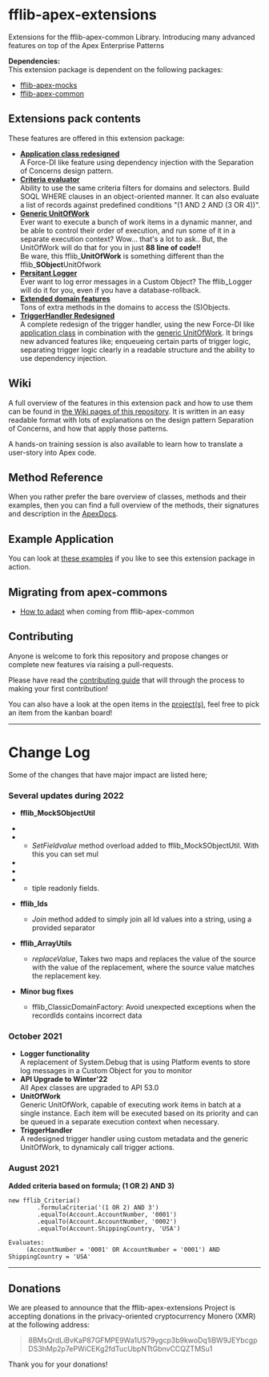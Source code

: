 # fflib-apex-extensions
Extensions for the fflib-apex-common Library.  Introducing many advanced features on top of the Apex Enterprise Patterns

**Dependencies:**<br/>
This extension package is dependent on the following packages:
- [fflib-apex-mocks](https://github.com/apex-enterprise-patterns/fflib-apex-mocks)
- [fflib-apex-common](https://github.com/apex-enterprise-patterns/fflib-apex-common)

## Extensions pack contents
These features are offered in this extension package:

- [**Application class redesigned**](https://github.com/wimvelzeboer/fflib-apex-extensions/wiki/application-factories) <br/>A Force-DI like feature using dependency injection with the Separation of Concerns design pattern.
- [**Criteria evaluator**](https://github.com/wimvelzeboer/fflib-apex-extensions/wiki/criteria-based-filter) <br/> Ability to use the same criteria filters for domains and selectors. Build SOQL WHERE clauses in an object-oriented manner. It can also evaluate a list of records against predefined conditions "(1 AND 2 AND (3 OR 4))".
- [**Generic UnitOfWork**](https://github.com/wimvelzeboer/fflib-apex-extensions/wiki/UnitOfWork) <br/> Ever want to execute a bunch of work items in a dynamic manner, and be able to control their order of execution, and run some of it in a separate execution context? Wow... that's a lot to ask.. But, the UnitOfWork will do that for you in just **88 line of code!!** <br/> Be ware, this fflib_**UnitOfWork** is something different than the fflib_**SObject**UnitOfwork
- [**Persitant Logger**](https://github.com/wimvelzeboer/fflib-apex-extensions/wiki/Logger) <br/>
Ever want to log error messages in a Custom Object? The fflib_Logger will do it for you, even if you have a database-rollback.
- [**Extended domain features**](https://github.com/wimvelzeboer/fflib-apex-extensions/wiki/Domain-Layer) <br/> Tons of extra methods in the domains to access the (S)Objects.
- [**TriggerHandler Redesigned**](https://github.com/wimvelzeboer/fflib-apex-extensions/wiki/Trigger-Handler) <br/> A complete redesign of the trigger handler, using the new Force-DI like [application class](https://github.com/wimvelzeboer/fflib-apex-extensions/wiki/application-factories) in combination with the [generic UnitOfWork](https://github.com/wimvelzeboer/fflib-apex-extensions/wiki/UnitOfWork). It brings new advanced features like; enqueueing certain parts of trigger logic, separating trigger logic clearly in a readable structure and the ability to use dependency injection.

## Wiki
A full overview of the features in this extension pack and how to use them 
can be found in [the Wiki pages of this repository](https://github.com/wimvelzeboer/fflib-apex-extensions/wiki).
It is written in an easy readable format with lots of explanations on the design pattern Separation of Concerns, and how that apply those patterns.

A hands-on training session is also available to learn how to translate a user-story into Apex code. 

## Method Reference
When you rather prefer the bare overview of classes, methods and their examples,
then you can find a full overview of the methods, their signatures and description in the
[ApexDocs](./docs/README.asciidoc). 

## Example Application
You can look at 
[these examples](https://github.com/wimvelzeboer/fflib-apex-extensions-samplecode) 
if you like to see this extension package in action.

## Migrating from apex-commons

- [How to adapt](./docs/how-to-adapt.md) when coming from fflib-apex-common 

## Contributing
Anyone is welcome to fork this repository and propose changes or complete new features via raising a pull-requests. 

Please have read the [contributing guide](./CONTRIBUTING.md) that will through the process to making your first contribution! 

You can also have a look at the open items in the [project(s)](./projects), feel free to pick an item from the kanban board!

----
# Change Log
Some of the changes that have major impact are listed here;

### Several updates during 2022


- **fflib_MockSObjectUtil** 
- 
- 
  - _SetFieldvalue_ method overload added to fflib_MockSObjectUtil. With this you can set mul
- 
- 
- 
  - tiple readonly fields. 
- **fflib_Ids**
  - _Join_ method added to simply join all Id values into a string, using a provided separator
- **fflib_ArrayUtils**
  - _replaceValue_, Takes two maps and replaces the value of the source with the value of the replacement, where the source value matches the replacement key.
  
- **Minor bug fixes**
  -  fflib_ClassicDomainFactory: Avoid unexpected exceptions when the recordIds contains incorrect data

### October 2021
- **Logger functionality** <br/>A replacement of System.Debug that is using Platform events to store log messages in a Custom Object for you to monitor
- **API Upgrade to Winter'22** <br/> All Apex classes are upgraded to API 53.0
- **UnitOfWork** <br/> Generic UnitOfWork, capable of executing work items in batch at a single instance. Each item will be executed based on its priority and can be queued in a separate execution context when necessary.
- **TriggerHandler** <br/> A redesigned trigger handler using custom metadata and the generic UnitOfWork, to dynamicaly call trigger actions.

### August 2021
**Added criteria based on formula;  (1 OR 2) AND 3)**

```apex
new fflib_Criteria()
        .formulaCriteria('(1 OR 2) AND 3')
        .equalTo(Account.AccountNumber, '0001')
        .equalTo(Account.AccountNumber, '0002')
        .equalTo(Account.ShippingCountry, 'USA')
	 
Evaluates:
     (AccountNumber = '0001' OR AccountNumber = '0001') AND ShippingCountry = 'USA'
```

---

## Donations

We are pleased to announce that the fflib-apex-extensions Project is accepting donations in the privacy-oriented cryptocurrency Monero (XMR) at the following address:

> 8BMsQrdLiBvKaP87GFMPE9Wa1US79ygcp3b9kwoDq1iBW9JEYbcgpDS3hMp2p7ePWiCEKg2fdTucUbpNTtGbnvCCQZTMSu1

Thank you for your donations!